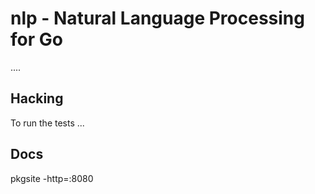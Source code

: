 # nlp - Natural Language Processing for Go

....


## Hacking

To run the tests ...


## Docs

pkgsite -http=:8080